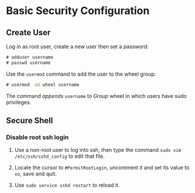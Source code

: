 # Basic Security Configuration

## Create User

Log in as root user, create a new user then set a password:

```cmd
# adduser username
# passwd username
```

Use the `usermod` command to add the user to the wheel group:

```cmd
# usermod -aG wheel username
```

The command _appends_ `username` to _Group_ wheel in which users have sudo privileges.

## Secure Shell

### Disable root ssh login

1. Use a non-root user to log into ssh, then type the command `sudo vim /etc/ssh/sshd_config` to edit that file.

2. Locate the cursor to `#PermitRootLogin`, uncomment it and set its value to `no`, save and quit.

3. Use `sudo service sshd restart` to reload it.